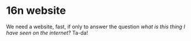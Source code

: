 # 16n website

We need a website, fast, if only to answer the question _what is this thing
I have seen on the internet?_ Ta-da!	

